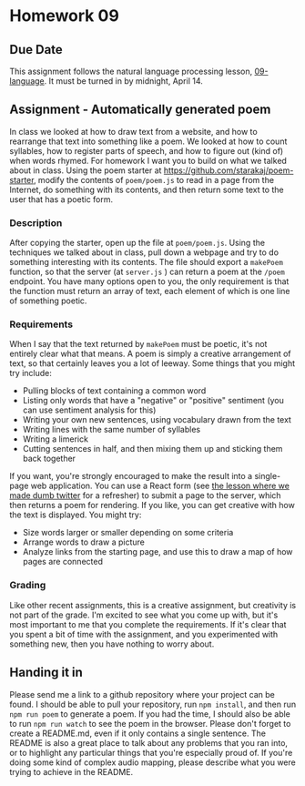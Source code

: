 # Homework 09

## Due Date

This assignment follows the natural language processing lesson, [09-language](../lessons/09-language/09-language.md). It must be turned in by midnight, April 14. 

## Assignment - Automatically generated poem
In class we looked at how to draw text from a website, and how to rearrange that text into something like a poem. We looked at how to count syllables, how to register parts of speech, and how to figure out (kind of) when words rhymed. For homework I want you to build on what we talked about in class. Using the poem starter at https://github.com/starakaj/poem-starter, modify the contents of `poem/poem.js` to read in a page from the Internet, do something with its contents, and then return some text to the user that has a poetic form.

### Description
After copying the starter, open up the file at `poem/poem.js`. Using the techniques we talked about in class, pull down a webpage and try to do something interesting with its contents. The file should export a `makePoem` function, so that the server (at `server.js` ) can return a poem at the `/poem` endpoint. You have many options open to you, the only requirement is that the function must return an array of text, each element of which is one line of something poetic.

### Requirements
When I say that the text returned by `makePoem` must be poetic, it's not entirely clear what that means. A poem is simply a creative arrangement of text, so that certainly leaves you a lot of leeway. Some things that you might try include:

- Pulling blocks of text containing a common word
- Listing only words that have a "negative" or "positive" sentiment (you can use sentiment analysis for this)
- Writing your own new sentences, using vocabulary drawn from the text
- Writing lines with the same number of syllables
- Writing a limerick
- Cutting sentences in half, and then mixing them up and sticking them back together

If you want, you're strongly encouraged to make the result into a single-page web application. You can use a React form (see [the lesson where we made dumb twitter](../lessons/03-persistence/03-persistence.md) for a refresher) to submit a page to the server, which then returns a poem for rendering. If you like, you can get creative with how the text is displayed. You might try:

- Size words larger or smaller depending on some criteria
- Arrange words to draw a picture
- Analyze links from the starting page, and use this to draw a map of how pages are connected

### Grading
Like other recent assignments, this is a creative assignment, but creativity is not part of the grade. I'm excited to see what you come up with, but it's most important to me that you complete the requirements. If it's clear that you spent a bit of time with the assignment, and you experimented with something new, then you have nothing to worry about.

## Handing it in
Please send me a link to a github repository where your project can be found. I should be able to pull your repository, run `npm install`, and then run `npm run poem` to generate a poem. If you had the time, I should also be able to run `npm run watch` to see the poem in the browser. Please don't forget to create a README.md, even if it only contains a single sentence. The README is also a great place to talk about any problems that you ran into, or to highlight any particular things that you're especially proud of. If you're doing some kind of complex audio mapping, please describe what you were trying to achieve in the README.
